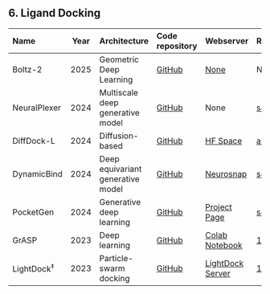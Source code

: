 
## 6. Ligand Docking

| **Name**       | **Year** | **Architecture**                 | **Code repository**                                  | **Webserver**                                                                         | **Reference**                                             |
|:---------------|:--------:|:---------------------------------|:-----------------------------------------------------|:--------------------------------------------------------------------------------------|:----------------------------------------------------------|
| Boltz-2   | 2025     |  Geometric Deep Learning | [GitHub](https://github.com/jwohlwend/boltz)     | [None](https://build.nvidia.com/mit/boltz2)                                                                                 | None        |
| NeuralPlexer   | 2024     | Multiscale deep generative model | [GitHub](https://github.com/zrqiao/NeuralPLexer)     | None                                                                                 | [s42256-024-00792-z](https://doi.org/10.1038/s42256-024-00792-z)        |
| DiffDock-L     | 2024     | Diffusion-based                  | [GitHub](https://github.com/gcorso/DiffDock)         | [HF Space](https://huggingface.co/spaces/reginabarzilaygroup/DiffDock-Web)           | [arXiv:2402.18396](https://arxiv.org/abs/2402.18396)                   |
| DynamicBind    | 2024     | Deep equivariant generative model| [GitHub](https://github.com/luwei0917/DynamicBind)   | [Neurosnap](https://neurosnap.ai/service/DynamicBind)                                | [s41467-024-45461-2](https://doi.org/10.1038/s41467-024-45461-2)        |
| PocketGen      | 2024     | Generative deep learning         | [GitHub](https://github.com/zaixizhang/PocketGen)    | [Project Page](https://zitniklab.hms.harvard.edu/projects/PocketGen/)                | [s42256-024-00920-9](https://doi.org/10.1038/s42256-024-00920-9)        |
| GrASP          | 2023     | Deep learning                    | [GitHub](https://github.com/tiwarylab/GrASP)         | [Colab Notebook](https://colab.research.google.com/github/tiwarylab/GrASP/blob/main/GrASP.ipynb) | [10.1021/acs.jcim.3c01698](https://doi.org/10.1021/acs.jcim.3c01698)    |
| LightDock<sup>‡</sup> | 2023     | Particle-swarm docking           | [GitHub](https://github.com/lightdock)               | [LightDock Server](https://server.lightdock.org/)                                     | [10.1093/nar/gkad327](https://doi.org/10.1093/nar/gkad327)             |

